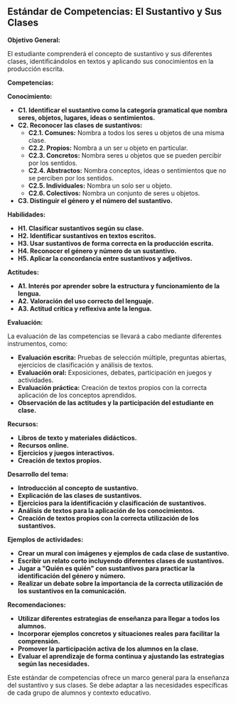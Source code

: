 ## Estándar de Competencias: El Sustantivo y Sus Clases

**Objetivo General:**

El estudiante comprenderá el concepto de sustantivo y sus diferentes clases, identificándolos en textos y aplicando sus conocimientos en la producción escrita.

**Competencias:**

**Conocimiento:**

* **C1. Identificar el sustantivo como la categoría gramatical que nombra seres, objetos, lugares, ideas o sentimientos.**
* **C2. Reconocer las clases de sustantivos:**
    * **C2.1. Comunes:**  Nombra a todos los seres u objetos de una misma clase.
    * **C2.2. Propios:**  Nombra a un ser u objeto en particular.
    * **C2.3. Concretos:**  Nombra seres u objetos que se pueden percibir por los sentidos.
    * **C2.4. Abstractos:**  Nombra conceptos, ideas o sentimientos que no se perciben por los sentidos.
    * **C2.5. Individuales:**  Nombra un solo ser u objeto.
    * **C2.6. Colectivos:**  Nombra un conjunto de seres u objetos.
* **C3. Distinguir el género y el número del sustantivo.**

**Habilidades:**

* **H1. Clasificar sustantivos según su clase.**
* **H2. Identificar sustantivos en textos escritos.**
* **H3.  Usar sustantivos de forma correcta en la producción escrita.**
* **H4. Reconocer el género y número de un sustantivo.**
* **H5. Aplicar la concordancia entre sustantivos y adjetivos.**

**Actitudes:**

* **A1. Interés por aprender sobre la estructura y funcionamiento de la lengua.**
* **A2. Valoración del uso correcto del lenguaje.**
* **A3. Actitud crítica y reflexiva ante la lengua.**

**Evaluación:**

La evaluación de las competencias se llevará a cabo mediante diferentes instrumentos, como:

* **Evaluación escrita:** Pruebas de selección múltiple, preguntas abiertas, ejercicios de clasificación y análisis de textos.
* **Evaluación oral:** Exposiciones, debates, participación en juegos y actividades.
* **Evaluación práctica:** Creación de textos propios con la correcta aplicación de los conceptos aprendidos.
* **Observación de las actitudes y la participación del estudiante en clase.**

**Recursos:**

* **Libros de texto y materiales didácticos.**
* **Recursos online.**
* **Ejercicios y juegos interactivos.**
* **Creación de textos propios.**

**Desarrollo del tema:**

* **Introducción al concepto de sustantivo.**
* **Explicación de las clases de sustantivos.**
* **Ejercicios para la identificación y clasificación de sustantivos.**
* **Análisis de textos para la aplicación de los conocimientos.**
* **Creación de textos propios con la correcta utilización de los sustantivos.**

**Ejemplos de actividades:**

* **Crear un mural con imágenes y ejemplos de cada clase de sustantivo.**
* **Escribir un relato corto incluyendo diferentes clases de sustantivos.**
* **Jugar a "Quién es quién" con sustantivos para practicar la identificación del género y número.**
* **Realizar un debate sobre la importancia de la correcta utilización de los sustantivos en la comunicación.**

**Recomendaciones:**

* **Utilizar diferentes estrategias de enseñanza para llegar a todos los alumnos.**
* **Incorporar ejemplos concretos y situaciones reales para facilitar la comprensión.**
* **Promover la participación activa de los alumnos en la clase.**
* **Evaluar el aprendizaje de forma continua y ajustando las estrategias según las necesidades.**

Este estándar de competencias ofrece un marco general para la enseñanza del sustantivo y sus clases. Se debe adaptar a las necesidades específicas de cada grupo de alumnos y contexto educativo. 
